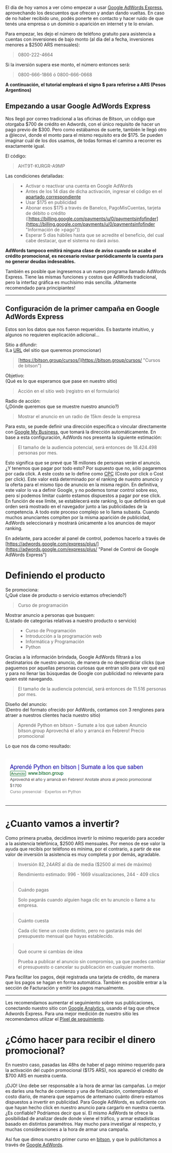 <!--
.. title: Empezando a usar Google AdWords Express
.. slug: empezando-a-usar-google-adwords-express
.. date: 2018-03-01 14:24:36 UTC-03:00
.. tags: adwordsexpress, google, comunicacion, sem, publicidad, marketing
.. category: comunicacion
.. link: 
.. description: Empezando a usar Google AdWords Express para nuestras campañas
.. type: text
.. author: @nespino
-->

El día de hoy vamos a ver cómo empezar a usar [Google AdWords Express](https://adwords.google.com/express "Google AdWords Express"), aprovechando los descuentos que ofrecen y andan dando vueltas. En caso de no haber recibido uno, podés ponerte en contacto y hacer ruido de que tenés una empresa o un dominio o aparición en internet y te lo envían.

Para empezar, les dejo el número de teléfono gratuito para asistencia a cuentas con inversiones de bajo monto (al día del a fecha, inversiones menores a $2500 ARS mensuales): 

> 0800-222-4664

Si la inversión supera ese monto, el número entonces será:

> 0800-666-1866 ó 0800-666-0668

__A continuación, el tutorial empleará el signo $ para referirse a ARS (Pesos Argentinos)__


## Empezando a usar Google AdWords Express

Nos llegó por correo tradicional a las oficinas de Bitson, un código que otorgaba $700 de crédito en Adwords, con el único requisito de hacer un pago previo de $300. Pero como estábamos de suerte, también le llegó otro a @lecovi, donde el monto para el mismo requisito era de $175. Se pueden imaginar cuál de los dos usamos, de todas formas el camino a recorrer es exactamente igual.

El código:

> AHT9T-KURGR-A9MP

Las condiciones detalladas:

>- Activar o reactivar una cuenta en Google AdWords
>- Antes de los 14 días de dicha activación, ingresar el código en el [apartado correspondiente](https://adwords.google.com/aw/promotions "Ingresar cupones de descuento")
>- Usar $175 en publicidad
>- Abonar esos $175 a través de Banelco, PagoMisCuentas, tarjeta de débito o crédito ([https://billing.google.com/payments/u/0/paymentsinfofinder](https://billing.google.com/payments/u/0/paymentsinfofinder "Información de >pago"))
>- Esperar 5 días hábiles hasta que se acredite el beneficio, del cual cabe destacar, que el sistema no dará aviso.

__AdWords tampoco emitirá ninguna clase de aviso cuando se acabe el crédito promocional, es necesario revisar periódicamente la cuenta para no generar deudas indeseables.__


También es posible que ingresemos a un nuevo programa llamado AdWords Express. Tiene las mismas funciones y costos que AdWords tradicional, pero la interfaz gráfica es muchísimo más sencilla. ¡Altamente recomendado para principiantes!

------------------------------------------


## Configuración de la primer campaña en Google AdWords Express

Estos son los datos que nos fueron requeridos. Es bastante intuitivo, y algunos no requieren explicación adicional...

Sitio a difundir: <br />
(La [URL](https://es.wikipedia.org/wiki/Localizador_de_recursos_uniforme "Significado de URL...") del sitio que queremos promocionar) 
> [https://bitson.group/cursos/](https://bitson.group/cursos/ "Cursos de bitson")

Objetivo: <br />
(Qué es lo que esperamos que pase en nuestro sitio)
> Acción en el sitio web (registro en el formulario)

Radio de acción:<br />
(¿Dónde queremos que se muestre nuestro anuncio?)
> Mostrar el anuncio en un radio de 15km desde la empresa

Para esto, se puede definir una dirección específica o vincular directamente con [Google My Business](https://www.google.es/intl/es/business/ "Google My Business"), que tomará la dirección automáticamente.
En base a esta configuración, AdWords nos presenta la siguiente estimación:

> El tamaño de la audiencia potencial, será entonces de 18.424.498 personas por mes.

Esto significa que se prevé que 18 millones de personas verán el anuncio. ¿Y tenemos que pagar por todo esto? Por supuesto que no, sólo pagaremos por cada click. A este costo se lo define como [CPC](https://support.google.com/adwords/answer/116495 "Costo por click") (Costo por click o Cost per click). Este valor está determinado por el ranking de nuestro anuncio y la oferta para el mismo tipo de anuncio en la misma región. En definitiva, este valor lo va a definir Google, y no podemos tomar control sobre eso, pero sí podemos limitar cuánto estamos dispuestos a pagar por ese click. En función de ese límite, se establecerá este ranking, lo que definirá en qué orden será mostrado en el navegador junto a las publicidades de la competencia. A todo este proceso complejo se lo llama subasta. Cuando muchos anunciantes compiten por la misma aparición de publicidad, AdWords seleccionará y mostrará únicamente a los anuncios de mayor ranking.

En adelante, para acceder al panel de control, podemos hacerlo a través de [https://adwords.google.com/express/plus/](https://adwords.google.com/express/plus/ "Panel de Control de Google AdWords Express")

# Definiendo el producto

Se promociona: <br />
(¿Qué clase de producto o servicio estamos ofreciendo?)
>Curso de programación

Mostrar anuncio a personas que busquen:<br />
(Listado de categorías relativas a nuestro producto o servicio)
>- Curso de Programación
>- Introducción a la programación web
>- Informática y Programación
>- Python

Gracias a la información brindada, Google AdWords filtrará a los destinatarios de nuestro anuncio, de manera de no desperdiciar clicks (que paguemos por aquellas personas curiosas que entran sólo para ver qué es) y para no llenar las búsquedas de Google con publicidad no relevante para quien esté navegando.

> El tamaño de la audiencia potencial, será entonces de 11.516 personas por mes.

Diseño del anuncio:<br />
(Dentro del formato ofrecido por AdWords, contamos con 3 renglones para atraer a nuestros clientes hacia nuestro sitio)
> Aprendé Python en bitson - Sumate a los que saben
> Anuncio bitson.group
> Aprovechá el año y arrancá en Febrero! Precio promocional

Lo que nos da como resultado:<br /><br />

[![adwords curso bitson python][adwords-cursos-bitson]](https://bitson.group/cursos "Cursos en bitson")

[adwords-cursos-bitson]: /img/adwords.png "Anuncio de Curso de Python en bitson"


------------------------

# ¿Cuanto vamos a invertir?

Como primera prueba, decidimos invertir lo mínimo requerido para acceder a la asistencia telefónica, $2500 ARS mensuales. Por menos de ese valor la ayuda que recibís por teléfono es mínima, por el contrario, a partir de ese valor de inversión la asistencia es muy completa y por demás, agradable.

> Inversión $82,24 ARS$ al día de media ($2500 al meś de máximo)

> Rendimiento estimado: 996 - 1669 visualizaciones, 244 - 409 clics

> <br />
> Cuándo pagas

> Solo pagarás cuando alguien haga clic en tu anuncio o llame a tu empresa.

> <br />
> Cuánto cuesta

> Cada clic tiene un coste distinto, pero no gastarás más del presupuesto mensual que hayas establecido.
 
><br />
> Qué ocurre si cambias de idea

> Prueba a publicar el anuncio sin compromiso, ya que puedes cambiar el presupuesto o cancelar su publicación en cualquier momento.


Para facilitar los pagos, dejé registrada una tarjeta de crédito, de manera que los pagos se hagan en forma automática. También es posible entrar a la sección de Facturación y emitir los pagos manualmente.

---------------------

Les recomendamos aumentar el seguimiento sobre sus publicaciones, conectando nuestro sitio con [Google Analytics](https://www.google.com/analytics/ "Google Analytics"), usando el tag que ofrece Adwords Express. Para una mejor medición de nuestro sitio les recomendamos utilizar el [Píxel de seguimiento](https://developers.google.com/analytics/resources/concepts/gaConceptsTrackingOverview?hl=es-419 "Píxel de seguimiento").

# ¿Cómo hacer para recibir el dinero promocional?

En nuestro caso, pasadas las 48hs de haber el pago mínimo requerido para la activación del cupón promocional ($175 ARS), nos apareció el crédito de $700 ARS en nuestra cuenta. 

¡OJO! Uno debe ser responsable a la hora de armar las campañas. Lo mejor es darles una fecha de comienzo y una de finalización, contemplando el costo diario, de manera que sepamos de antemano cuánto dinero estamos dispuestos a invertir en publicidad. Para Google AdWords, es suficiente con que hayan hecho click en nuestro anuncio para cargarlo en nuestra cuenta. ¿Es confiable? Podríamos decir que sí. El mismo AdWords te ofrece la posibilidad de analizar desde donde viene el tráfico, y armar estadísticas basado en distintos paramétros. Hay mucho para investigar al respecto, y muchas consideraciones a la hora de armar una campaña.

Así fue que dimos nuestro primer curso en [bitson](https://bitson.group "bitson"), y que lo publicitamos a través de [Google AdWords](https://adwords.google.com/ "Google AdWords").




